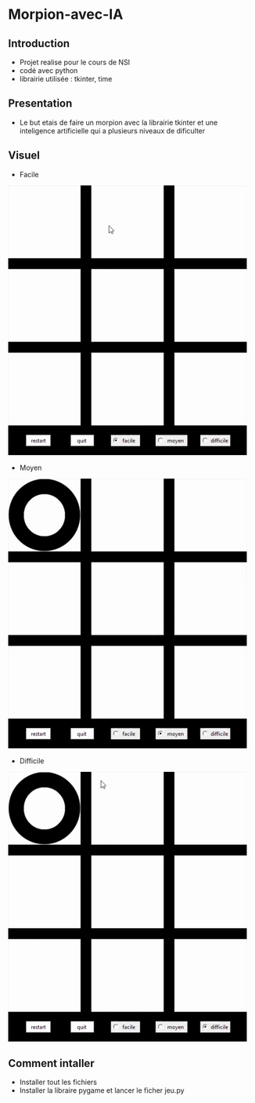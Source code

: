 # Morpion-avec-IA

## Introduction
- Projet realise pour le cours de NSI 
- codé avec python 
- librairie utilisée : tkinter, time 

## Presentation

- Le but etais de faire un morpion avec la librairie tkinter et une inteligence artificielle qui a plusieurs niveaux de dificulter 

## Visuel

- Facile

![](gif/ia-facile.gif)

- Moyen

![](gif/ai-moyen.gif)

- Difficile

![](gif/ia-difficile.gif)

## Comment intaller 

- Installer tout les fichiers
- Installer la libraire pygame et lancer le ficher jeu.py
